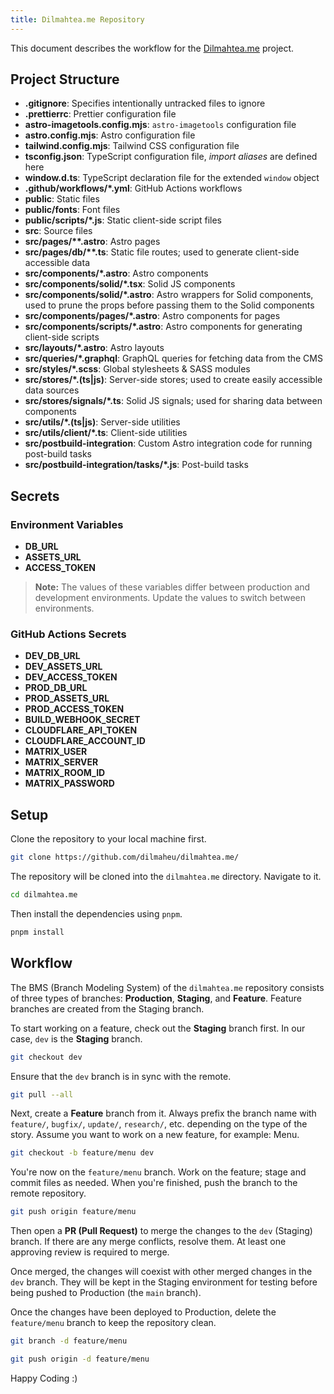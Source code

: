 ```yaml
---
title: Dilmahtea.me Repository
---
```


This document describes the workflow for the [Dilmahtea.me](https://github.com/dilmaheu/dilmahtea.me) project.

## Project Structure

- **.gitignore**: Specifies intentionally untracked files to ignore
- **.prettierrc**: Prettier configuration file
- **astro-imagetools.config.mjs**: `astro-imagetools` configuration file
- **astro.config.mjs**: Astro configuration file
- **tailwind.config.mjs**: Tailwind CSS configuration file
- **tsconfig.json**: TypeScript configuration file, _import aliases_ are defined here
- **window.d.ts**: TypeScript declaration file for the extended `window` object
- **.github/workflows/\*.yml**: GitHub Actions workflows
- **public**: Static files
- **public/fonts**: Font files
- **public/scripts/\*.js**: Static client-side script files
- **src**: Source files
- **src/pages/\*\*.astro**: Astro pages
- **src/pages/db/\*\*.ts**: Static file routes; used to generate client-side accessible data
- **src/components/\*.astro**: Astro components
- **src/components/solid/\*.tsx**: Solid JS components
- **src/components/solid/\*.astro**: Astro wrappers for Solid components, used to prune the props before passing them to the Solid components
- **src/components/pages/\*.astro**: Astro components for pages
- **src/components/scripts/\*.astro**: Astro components for generating client-side scripts
- **src/layouts/\*.astro**: Astro layouts
- **src/queries/\*.graphql**: GraphQL queries for fetching data from the CMS
- **src/styles/\*.scss**: Global stylesheets & SASS modules
- **src/stores/\*.(ts|js)**: Server-side stores; used to create easily accessible data sources
- **src/stores/signals/\*.ts**: Solid JS signals; used for sharing data between components
- **src/utils/\*.(ts|js)**: Server-side utilities
- **src/utils/client/\*.ts**: Client-side utilities
- **src/postbuild-integration**: Custom Astro integration code for running post-build tasks
- **src/postbuild-integration/tasks/\*.js**: Post-build tasks

## Secrets

### Environment Variables

- **DB_URL**
- **ASSETS_URL**
- **ACCESS_TOKEN**

> **Note:** The values of these variables differ between production and development environments. Update the values to switch between environments.

### GitHub Actions Secrets

- **DEV_DB_URL**
- **DEV_ASSETS_URL**
- **DEV_ACCESS_TOKEN**
- **PROD_DB_URL**
- **PROD_ASSETS_URL**
- **PROD_ACCESS_TOKEN**
- **BUILD_WEBHOOK_SECRET**
- **CLOUDFLARE_API_TOKEN**
- **CLOUDFLARE_ACCOUNT_ID**
- **MATRIX_USER**
- **MATRIX_SERVER**
- **MATRIX_ROOM_ID**
- **MATRIX_PASSWORD**

## Setup

Clone the repository to your local machine first.

```bash
git clone https://github.com/dilmaheu/dilmahtea.me/
```

The repository will be cloned into the `dilmahtea.me` directory. Navigate to it.

```bash
cd dilmahtea.me
```

Then install the dependencies using `pnpm`.

```bash
pnpm install
```

## Workflow

The BMS (Branch Modeling System) of the `dilmahtea.me` repository consists of three types of branches: **Production**, **Staging**, and **Feature**. Feature branches are created from the Staging branch.

To start working on a feature, check out the **Staging** branch first. In our case, `dev` is the **Staging** branch.

```bash
git checkout dev
```

Ensure that the `dev` branch is in sync with the remote.

```bash
git pull --all
```

Next, create a **Feature** branch from it. Always prefix the branch name with `feature/`, `bugfix/`, `update/`, `research/`, etc. depending on the type of the story. Assume you want to work on a new feature, for example: Menu.

```bash
git checkout -b feature/menu dev
```

You're now on the `feature/menu` branch. Work on the feature; stage and commit files as needed. When you're finished, push the branch to the remote repository.

```bash
git push origin feature/menu
```

Then open a **PR (Pull Request)** to merge the changes to the `dev` (Staging) branch. If there are any merge conflicts, resolve them. At least one approving review is required to merge.

Once merged, the changes will coexist with other merged changes in the `dev` branch. They will be kept in the Staging environment for testing before being pushed to Production (the `main` branch).

Once the changes have been deployed to Production, delete the `feature/menu` branch to keep the repository clean.

```bash
git branch -d feature/menu

git push origin -d feature/menu
```

Happy Coding :)
